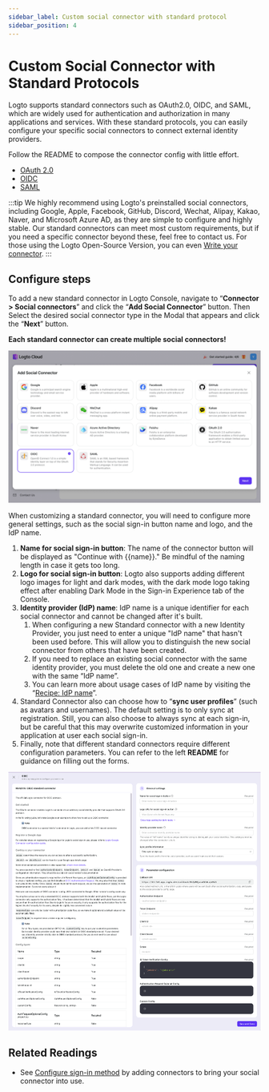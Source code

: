 ```yaml
---
sidebar_label: Custom social connector with standard protocol
sidebar_position: 4
---
```


# Custom Social Connector with Standard Protocols

Logto supports standard connectors such as OAuth2.0, OIDC, and SAML, which are widely used for authentication and authorization in many applications and services. With these standard protocols, you can easily configure your specific social connectors to connect external identity providers.

Follow the README to compose the connector config with little effort.

- [OAuth 2.0](https://github.com/logto-io/connectors/tree/master/packages/connector-oauth2)
- [OIDC](https://github.com/logto-io/connectors/tree/master/packages/connector-oidc)
- [SAML](https://github.com/logto-io/connectors/tree/master/packages/connector-saml)

:::tip
We highly recommend using Logto's preinstalled social connectors, including Google, Apple, Facebook, GitHub, Discord, Wechat, Alipay, Kakao, Naver, and Microsoft Azure AD, as they are simple to configure and highly stable.
Our standard connectors can meet most custom requirements, but if you need a specific connector beyond these, feel free to contact us. For those using the Logto Open-Source Version, you can even [Write your connector](../create-your-connector/).
:::

## Configure steps

To add a new standard connector in Logto Console, navigate to “**Connector > Social connectors**” and click the “**Add Social Connector**” button. Then Select the desired social connector type in the Modal that appears and click the “**Next**” button.

**Each standard connector can create multiple social connectors!**

![Add OIDC connector](./assets/configure-add-oidc-connector.png)

When customizing a standard connector, you will need to configure more general settings, such as the social sign-in button name and logo, and the IdP name.

1. **Name for social sign-in button**: The name of the connector button will be displayed as "Continue with {{name}}." Be mindful of the naming length in case it gets too long.
2. **Logo for social sign-in button**: Logto also supports adding different logo images for light and dark modes, with the dark mode logo taking effect after enabling Dark Mode in the Sign-in Experience tab of the Console.
3. **Identity provider (IdP) name**: IdP name is a unique identifier for each social connector and cannot be changed after it's built.
   1. When configuring a new Standard connector with a new Identity Provider, you just need to enter a unique "IdP name" that hasn't been used before. This will allow you to distinguish the new social connector from others that have been created.
   2. If you need to replace an existing social connector with the same identity provider, you must delete the old one and create a new one with the same “IdP name”.
   3. You can learn more about usage cases of IdP name by visiting the “[Recipe: IdP name](../../references/connectors/)”.
4. Standard Connector also can choose how to “**sync user profiles**” (such as avatars and usernames). The default setting is to only sync at registration. Still, you can also choose to always sync at each sign-in, but be careful that this may overwrite customized information in your application at user each social sign-in.
5. Finally, note that different standard connectors require different configuration parameters. You can refer to the left **README** for guidance on filling out the forms.

![Configure OIDC connector](./assets/configure-oidc-connector.png)

## Related Readings

- See [Configure sign-in method](../customize-sie/configure-sign-in-methods/) by adding connectors to bring your social connector into use.
